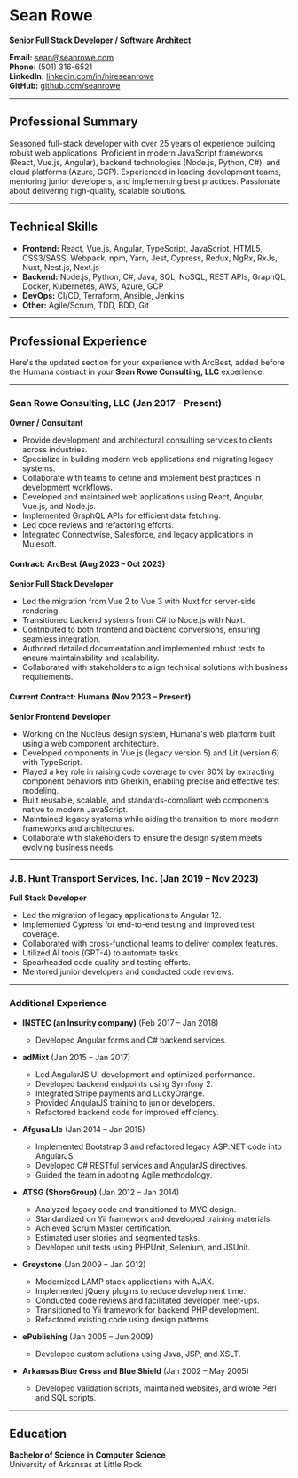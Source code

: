 # Sean Rowe  

**Senior Full Stack Developer / Software Architect**  

**Email:** sean@seanrowe.com  
**Phone:** (501) 316-6521  
**LinkedIn:** [linkedin.com/in/hireseanrowe](https://linkedin.com/in/hireseanrowe)  
**GitHub:** [github.com/seanrowe](https://github.com/seanrowe)  

---

## Professional Summary  

Seasoned full-stack developer with over 25 years of experience building robust web applications. Proficient in modern JavaScript frameworks (React, Vue.js, Angular), backend technologies (Node.js, Python, C#), and cloud platforms (Azure, GCP). Experienced in leading development teams, mentoring junior developers, and implementing best practices. Passionate about delivering high-quality, scalable solutions.

---

## Technical Skills  

- **Frontend:** React, Vue.js, Angular, TypeScript, JavaScript, HTML5, CSS3/SASS, Webpack, npm, Yarn, Jest, Cypress, Redux, NgRx, RxJs, Nuxt, Nest.js, Next.js
- **Backend:** Node.js, Python, C#, Java, SQL, NoSQL, REST APIs, GraphQL, Docker, Kubernetes, AWS, Azure, GCP  
- **DevOps:** CI/CD, Terraform, Ansible, Jenkins  
- **Other:** Agile/Scrum, TDD, BDD, Git  

---

## Professional Experience  

Here's the updated section for your experience with ArcBest, added before the Humana contract in your **Sean Rowe Consulting, LLC** experience:

---

### **Sean Rowe Consulting, LLC** (Jan 2017 – Present)  
**Owner / Consultant**  
- Provide development and architectural consulting services to clients across industries.  
- Specialize in building modern web applications and migrating legacy systems.  
- Collaborate with teams to define and implement best practices in development workflows.  
- Developed and maintained web applications using React, Angular, Vue.js, and Node.js.  
- Implemented GraphQL APIs for efficient data fetching.  
- Led code reviews and refactoring efforts.  
- Integrated Connectwise, Salesforce, and legacy applications in Mulesoft.  

#### Contract: **ArcBest** (Aug 2023 – Oct 2023)  
**Senior Full Stack Developer**  
- Led the migration from Vue 2 to Vue 3 with Nuxt for server-side rendering.  
- Transitioned backend systems from C# to Node.js with Nuxt.  
- Contributed to both frontend and backend conversions, ensuring seamless integration.  
- Authored detailed documentation and implemented robust tests to ensure maintainability and scalability.  
- Collaborated with stakeholders to align technical solutions with business requirements.  

#### Current Contract: **Humana** (Nov 2023 – Present)  
**Senior Frontend Developer**  
- Working on the Nucleus design system, Humana's web platform built using a web component architecture.  
- Developed components in Vue.js (legacy version 5) and Lit (version 6) with TypeScript.  
- Played a key role in raising code coverage to over 80% by extracting component behaviors into Gherkin, enabling precise and effective test modeling.  
- Built reusable, scalable, and standards-compliant web components native to modern JavaScript.  
- Maintained legacy systems while aiding the transition to more modern frameworks and architectures.  
- Collaborate with stakeholders to ensure the design system meets evolving business needs.  

--- 

### **J.B. Hunt Transport Services, Inc.** (Jan 2019 – Nov 2023)  
**Full Stack Developer**  
- Led the migration of legacy applications to Angular 12.  
- Implemented Cypress for end-to-end testing and improved test coverage.  
- Collaborated with cross-functional teams to deliver complex features.  
- Utilized AI tools (GPT-4) to automate tasks.  
- Spearheaded code quality and testing efforts.  
- Mentored junior developers and conducted code reviews.  

---

### Additional Experience  

- **INSTEC (an Insurity company)** (Feb 2017 – Jan 2018)  
  - Developed Angular forms and C# backend services.  

- **adMixt** (Jan 2015 – Jan 2017)  
  - Led AngularJS UI development and optimized performance.  
  - Developed backend endpoints using Symfony 2.  
  - Integrated Stripe payments and LuckyOrange.  
  - Provided AngularJS training to junior developers.  
  - Refactored backend code for improved efficiency.  

- **Afgusa Llc** (Jan 2014 – Jan 2015)  
  - Implemented Bootstrap 3 and refactored legacy ASP.NET code into AngularJS.  
  - Developed C# RESTful services and AngularJS directives.  
  - Guided the team in adopting Agile methodology.  

- **ATSG (ShoreGroup)** (Jan 2012 – Jan 2014)  
  - Analyzed legacy code and transitioned to MVC design.  
  - Standardized on Yii framework and developed training materials.  
  - Achieved Scrum Master certification.  
  - Estimated user stories and segmented tasks.  
  - Developed unit tests using PHPUnit, Selenium, and JSUnit.  

- **Greystone** (Jan 2009 – Jan 2012)  
  - Modernized LAMP stack applications with AJAX.  
  - Implemented jQuery plugins to reduce development time.  
  - Conducted code reviews and facilitated developer meet-ups.  
  - Transitioned to Yii framework for backend PHP development.  
  - Refactored existing code using design patterns.  

- **ePublishing** (Jan 2005 – Jun 2009)  
  - Developed custom solutions using Java, JSP, and XSLT.  

- **Arkansas Blue Cross and Blue Shield** (Jan 2002 – May 2005)  
  - Developed validation scripts, maintained websites, and wrote Perl and SQL scripts.  

---

## Education  

**Bachelor of Science in Computer Science**  
University of Arkansas at Little Rock  
